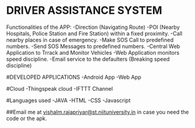# DRIVER ASSISTANCE SYSTEM
Functionalities of the APP:
-Direction (Navigating Route)
-POI (Nearby Hospitals, Police Station and Fire Station) within a fixed proximity.
-Call nearby places in case of emergency.
-Make SOS Call to predefined numbers.
-Send SOS Messages to predefined numbers.
-Central Web Application to Trrack and Monitor Vehicles
-Web Application monitors speed discipline.
-Email service to the defaulters (Breaking speed discipline)

#DEVELOPED APPLICATIONS
-Android App
-Web App

#Cloud
-Thingspeak cloud
-IFTTT Channel

#Languages used
-JAVA
-HTML
-CSS
-Javascript

##Email me at vishalm.rajapriyar@st.niituniversity.in in case you need the code or the apk.
